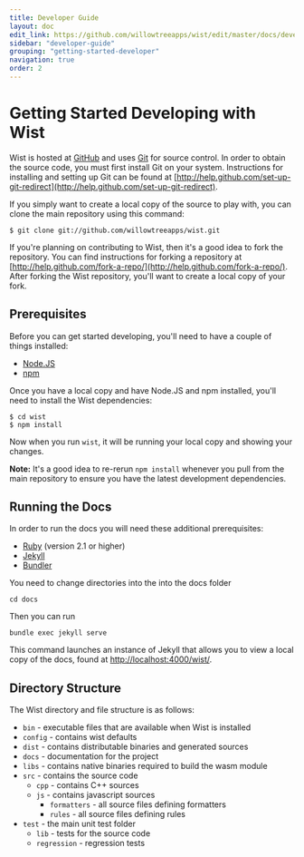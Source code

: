 ```yaml
---
title: Developer Guide
layout: doc
edit_link: https://github.com/willowtreeapps/wist/edit/master/docs/developer-guide/getting-started.md
sidebar: "developer-guide"
grouping: "getting-started-developer"
navigation: true
order: 2
---
```


# Getting Started Developing with Wist

Wist is hosted at [GitHub](https://github.com/willowtreeapps/wist) and uses [Git](http://git-scm.com/) for source control. In order to obtain the source code, you must first install Git on your system. Instructions for installing and setting up Git can be found at [http://help.github.com/set-up-git-redirect](http://help.github.com/set-up-git-redirect).

If you simply want to create a local copy of the source to play with, you can clone the main repository using this command:

```
$ git clone git://github.com/willowtreeapps/wist.git
```

If you're planning on contributing to Wist, then it's a good idea to fork the repository. You can find instructions for forking a repository at [http://help.github.com/fork-a-repo/](http://help.github.com/fork-a-repo/). After forking the Wist repository, you'll want to create a local copy of your fork.

## Prerequisites

Before you can get started developing, you'll need to have a couple of things installed:

* [Node.JS](http://nodejs.org)
* [npm](http://npmjs.org)

Once you have a local copy and have Node.JS and npm installed, you'll need to install the Wist dependencies:

```
$ cd wist
$ npm install
```

Now when you run `wist`, it will be running your local copy and showing your changes.

**Note:** It's a good idea to re-rerun `npm install` whenever you pull from the main repository to ensure you have the latest development dependencies.

## Running the Docs

In order to run the docs you will need these additional prerequisites:

* [Ruby](https://www.ruby-lang.org/en/documentation/installation/) (version 2.1 or higher)
* [Jekyll](https://jekyllrb.com/docs/installation/)
* [Bundler](http://bundler.io/)

You need to change directories into the into the docs folder

```
cd docs
```

Then you can run

```
bundle exec jekyll serve
```

This command launches an instance of Jekyll that allows you to view a local copy of the docs, found at [http://localhost:4000/wist/](http://localhost:4000/wist/).

## Directory Structure

The Wist directory and file structure is as follows:

* `bin` - executable files that are available when Wist is installed
* `config` - contains wist defaults
* `dist` - contains distributable binaries and generated sources
* `docs` - documentation for the project
* `libs` - contains native binaries required to build the wasm module
* `src` - contains the source code
    * `cpp` - contains C++ sources
    * `js` - contains javascript sources
        * `formatters` - all source files defining formatters
        * `rules` - all source files defining rules
* `test` - the main unit test folder
    * `lib` - tests for the source code
    * `regression` - regression tests
